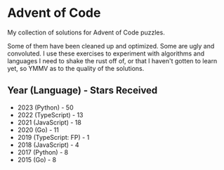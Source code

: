 # Advent of Code 

My collection of solutions for Advent of Code puzzles.

Some of them have been cleaned up and optimized. Some are ugly and convoluted. I use these exercises to experiment with algorithms and languages I need to shake the rust off of, or that I haven't gotten to learn yet, so YMMV as to the quality of the solutions.

## Year (Language) - Stars Received
- 2023 (Python) - 50
- 2022 (TypeScript) - 13
- 2021 (JavaScript) - 18
- 2020 (Go) - 11
- 2019 (TypeScript: FP) - 1
- 2018 (JavaScript) - 4
- 2017 (Python) - 8
- 2015 (Go) - 8
